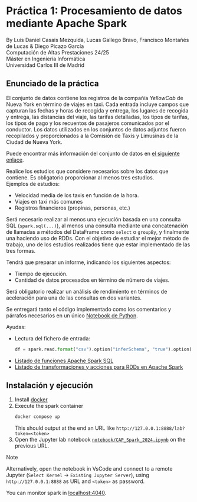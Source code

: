 # Práctica 1: Procesamiento de datos mediante Apache Spark
By Luis Daniel Casais Mezquida, Lucas Gallego Bravo, Francisco Montañés de Lucas & Diego Picazo García  
Computación de Altas Prestaciones 24/25  
Máster en Ingeniería Informática  
Universidad Carlos III de Madrid


## Enunciado de la práctica
El conjunto de datos contiene los registros de la compañía _YellowCab_ de Nueva York en término de viajes en taxi. Cada entrada incluye campos que capturan las fechas y horas de recogida y entrega, los lugares de recogida y entrega, las distancias del viaje, las tarifas detalladas, los tipos de tarifas, los tipos de pago y los recuentos de pasajeros comunicados por el conductor. Los datos utilizados en los conjuntos de datos adjuntos fueron recopilados y proporcionados a la Comisión de Taxis y Limusinas de la Ciudad de Nueva York.

Puede encontrar más información del conjunto de datos en [el siguiente enlace](https://www1.nyc.gov/site/tlc/about/tlc-trip-record-data.page).

Realice los estudios que considere necesarios sobre los datos que contiene. Es obligatorio proporcionar al menos tres estudios.  
Ejemplos de estudios:
- Velocidad media de los taxis en función de la hora.
- Viajes en taxi más comunes
- Registros financieros (propinas, personas, etc.)

Será necesario realizar al menos una ejecución basada en una consulta SQL (`spark.sql(...)`), al menos una consulta mediante una concatenación de llamadas a métodos del DataFrame como `select` o `groupBy`, y finalmente una haciendo uso de RDDs. Con el objetivo de estudiar el mejor método de trabajo, uno de los estudios realizados tiene que estar implementado de las tres formas.

Tendrá que preparar un informe, indicando los siguientes aspectos:
- Tiempo de ejecución.
- Cantidad de datos procesados en término de número de viajes.

Será obligatorio realizar un análisis de rendimiento en términos de aceleración para una de las consultas en dos variantes.

Se entregará tanto el código implementado como los comentarios y párrafos necesarios en un único [Notebook de Python](src/notebook.ipynb).

Ayudas:
- Lectura del fichero de entrada:
    ```python
    df = spark.read.format("csv").option("inferSchema", "true").option("timestampFormat","yyyy-MM-dd HH:mm:ss").option("header", "true").option("mode", "DROPMALFORMED").load("/content/tripdata_2017-1.csv")
    ```
- [Listado de funciones Apache Spark SQL](https://spark.apache.org/docs/latest/api/python/reference/pyspark.sql/functions.html)
- [Listado de transformaciones y acciones para RDDs en Apache Spark](https://spark.apache.org/docs/latest/rdd-programming-guide.html#transformations)




## Instalación y ejecución
1. Install [docker](https://docs.docker.com/engine/install/)
2. Execute the spark container
    ```bash
    docker compose up
    ```
    This should output at the end an URL like `http://127.0.0.1:8888/lab?token=<token>`
3. Open the Jupyter lab notebook [`notebook/CAP_Spark_2024.ipynb`](notebook/CAP_Spark_2024.ipynb) on the previous URL.
> [!NOTE]
> Alternatively, open the notebook in VsCode and connect to a remote Jupyter (`Select Kernel` → `Existing Jupyter Server`), using `http://127.0.0.1:8888` as URL and `<token>` as password.

You can monitor spark in [localhost:4040](http://localhost:4040/).
